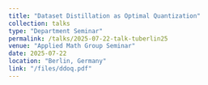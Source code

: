 ```yaml
---
title: "Dataset Distillation as Optimal Quantization"
collection: talks
type: "Department Seminar"
permalink: /talks/2025-07-22-talk-tuberlin25
venue: "Applied Math Group Seminar"
date: 2025-07-22
location: "Berlin, Germany"
link: "/files/ddoq.pdf"
---
```

